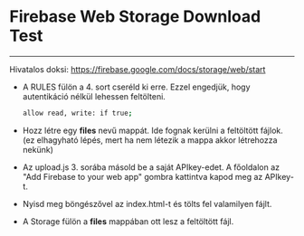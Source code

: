 # Firebase Web Storage Download Test
---

Hivatalos doksi:
https://firebase.google.com/docs/storage/web/start

-  A RULES fülön a 4. sort cseréld ki erre.
    Ezzel engedjük, hogy autentikáció nélkül lehessen feltölteni.
	```sh
	allow read, write: if true;
	```

- Hozz létre egy **files** nevű mappát. Ide fognak kerülni a feltöltött fájlok. (ez elhagyható lépés, mert ha nem létezik a mappa akkor létrehozza nekünk)

- Az upload.js 3. sorába másold be a saját APIkey-edet.
	A főoldalon az "Add Firebase to your web app" gombra kattintva kapod meg az APIkey-t.

- Nyisd meg böngészővel az index.html-t és tölts fel valamilyen fájlt.

- A Storage fülön a **files** mappában ott lesz a feltöltött fájl.

